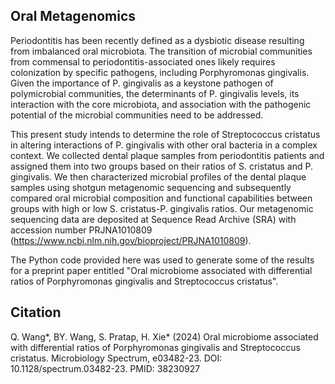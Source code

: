 Oral Metagenomics
----------
Periodontitis has been recently defined as a dysbiotic disease resulting from imbalanced oral microbiota. The transition of microbial communities from commensal to periodontitis-associated ones likely requires colonization by specific pathogens, including Porphyromonas gingivalis. Given the importance of P. gingivalis as a keystone pathogen of polymicrobial communities, the determinants of P. gingivalis levels, its interaction with the core microbiota, and association with the pathogenic potential of the microbial communities need to be addressed.

This present study intends to determine the role of Streptococcus cristatus in altering interactions of P. gingivalis with other oral bacteria in a complex context. We collected dental plaque samples from periodontitis patients and assigned them into two groups based on their ratios of S. cristatus and P. gingivalis. We then characterized microbial profiles of the dental plaque samples using shotgun metagenomic sequencing and subsequently compared oral microbial composition and functional capabilities between groups with high or low S. cristatus-P. gingivalis ratios. Our metagenomic sequencing data are deposited at Sequence Read Archive (SRA) with accession number PRJNA1010809 (https://www.ncbi.nlm.nih.gov/bioproject/PRJNA1010809).  

The Python code provided here was used to generate some of the results for a preprint paper entitled "Oral microbiome associated with differential ratios of Porphyromonas gingivalis and Streptococcus cristatus".

Citation
----------
Q. Wang*, BY. Wang, S. Pratap, H. Xie* (2024) Oral microbiome associated with differential ratios of Porphyromonas gingivalis and Streptococcus cristatus. Microbiology Spectrum, e03482-23. DOI: 10.1128/spectrum.03482-23. PMID: 38230927
